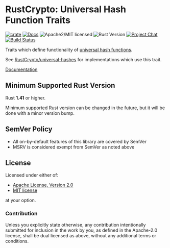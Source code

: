 # RustCrypto: Universal Hash Function Traits

[![crate][crate-image]][crate-link]
[![Docs][docs-image]][docs-link]
![Apache2/MIT licensed][license-image]
![Rust Version][rustc-image]
[![Project Chat][chat-image]][chat-link]
[![Build Status][build-image]][build-link]

Traits which define functionality of [universal hash functions].

See [RustCrypto/universal-hashes] for implementations which use this trait.

[Documentation][docs-link]

## Minimum Supported Rust Version

Rust **1.41** or higher.

Minimum supported Rust version can be changed in the future, but it will be
done with a minor version bump.

## SemVer Policy

- All on-by-default features of this library are covered by SemVer
- MSRV is considered exempt from SemVer as noted above

## License

Licensed under either of:

* [Apache License, Version 2.0](http://www.apache.org/licenses/LICENSE-2.0)
* [MIT license](http://opensource.org/licenses/MIT)

at your option.

### Contribution

Unless you explicitly state otherwise, any contribution intentionally submitted
for inclusion in the work by you, as defined in the Apache-2.0 license, shall be
dual licensed as above, without any additional terms or conditions.

[//]: # (badges)

[crate-image]: https://img.shields.io/crates/v/universal-hash.svg
[crate-link]: https://crates.io/crates/universal-hash
[docs-image]: https://docs.rs/universal-hash/badge.svg
[docs-link]: https://docs.rs/universal-hash/
[license-image]: https://img.shields.io/badge/license-Apache2.0/MIT-blue.svg
[rustc-image]: https://img.shields.io/badge/rustc-1.41+-blue.svg
[chat-image]: https://img.shields.io/badge/zulip-join_chat-blue.svg
[chat-link]: https://rustcrypto.zulipchat.com/#narrow/stream/260051-universal-hashes
[build-image]: https://github.com/RustCrypto/traits/workflows/universal-hash/badge.svg?branch=master&event=push
[build-link]: https://github.com/RustCrypto/traits/actions?query=workflow%3Auniversal-hash

[//]: # (general links)

[universal hash functions]: https://en.wikipedia.org/wiki/Universal_hashing
[RustCrypto/universal-hashes]: https://github.com/RustCrypto/universal-hashes
